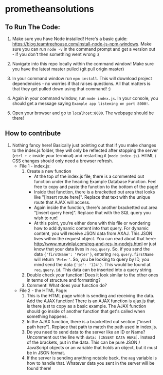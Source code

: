 # prometheansolutions

## To Run The Code:
1. Make sure you have Node installed! Here's a basic guide: https://blog.teamtreehouse.com/install-node-js-npm-windows. Make sure you can run `node -v` in the command prompt and get a version out - if you don't then something went wrong :( 

2. Navigate into this repo locally within the command window! Make sure you have the latest master pulled (git pull origin master)

3. In your command window run `npm install`. This will download project dependencies - no worries if that raises questions. All that matters is that they get pulled down using that command! :) 

4. Again in your command window, run `node index.js`. In your console, you should get a message saying `Example app listening on port 8000!`. 

5. Open your browser and go to `localhost:8080`. The webpage should be there!

## How to contribute
1. Nothing fancy here! Basically just pointing out that if you make changes to the index.js folder, they will only be reflected after stopping the server (`ctrl + c` inside your terminal) and restarting it (`node index.js`). HTML / CSS changes should only need a browser refresh.
    - File 1 - index.js:
        1. Create a new function
            * At the top of the index.js file, there is a commented out function under the heading Example Database Function. Feel free to copy and paste the function to the bottom of the page!
            * Inside that function, there is a bracketted out area that looks like "[insert route here]". Replace that text with the unique route that AJAX will access. 
            * Again inside the function, there's another bracketted out area "[insert query here]". Replace that with the SQL query you wish to run!
            * At this point, you're either done with this file or wondering how to add dynamic content into that query. For dynamic content, you will receive JSON data from AXAJ. This JSON lives within the request object. You can read about that here: http://www.murvinlai.com/req-and-res-in-nodejs.html or just know that your data lives in `req.query`. So, if you send the data `{'firstName': 'Peter'}`, entering `req.query.firstName` will return `'Peter'`. So, you be looking to query by ID, you mind send the data `{'id': '124'}`. This would be found at `req.query.id`. This data can be inserted into a query string. 
        2. Double check your function! Does it look similar to the other ones in terms of structure and formatting?
        3. Comment! What does your function do?
    - File 2 - the HTML Page:
        1. This is the HTML page which is sending and receiving the data. Add the AJAX function! There is an AJAX function is ajax.js that is there just to copy as a basic example. The AJAX function should go inside of another function that get's called when something happens.
        2. In the AJAX function, there is a bracketted out section ["insert path here"]. Replace that path to match the path used in index.js. 
        3. Do you need to send data to the server like an ID or Name? Uncomment out the line with `data: [INSERT DATA HERE]`. Instead of the brackets, put in the data. This can be pure JSON / JavaScript objects or an variable that holds an object, but it must be in JSON format. 
        4. If the server is sending anything notable back, the `msg` variable is how to handle that. Whatever data you sent in the server will be found there!

